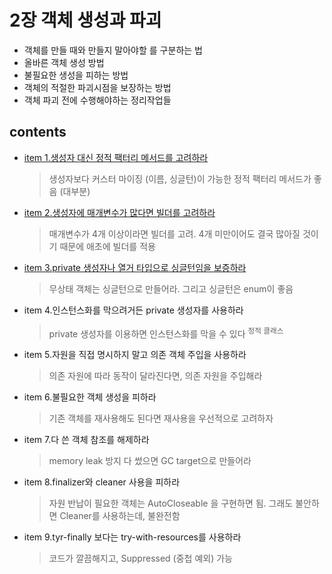 <h1>2장 객체 생성과 파괴</h1>

- 객체를 만들 때와 만들지 말아야할 를 구분하는 법
- 올바른 객체 생성 방법
- 불필요한 생성을 피하는 방법
- 객체의 적절한 파괴시점을 보장하는 방법
- 객체 파괴 전에 수행해야하는 정리작업들

<h2>contents</h2>

- [item 1.생성자 대신 정적 팩터리 메서드를 고려하라](https://github.com/gihyeon6394/practice-effective-java/tree/main/src/main/java/com/effectiveJava/chapter2/item1)  
    > 생성자보다 커스터 마이징 (이름, 싱글턴)이 가능한 정적 팩터리 메서드가 좋음 (대부분)


- [item 2.생성자에 매개변수가 많다면 빌더를 고려하라](https://github.com/gihyeon6394/practice-effective-java/tree/main/src/main/java/com/effectiveJava/chapter2/item2)  
    > 매개변수가 4개 이상이라면 빌더를 고려. 4개 미만이어도 결국 많아질 것이기 때문에 애초에 빌더를 적용


- [item 3.private 생성자나 열거 타입으로 싱글턴임을 보증하라](https://github.com/gihyeon6394/practice-effective-java/tree/main/src/main/java/com/effectiveJava/chapter2/item3)  
    > 무상태 객체는 싱글턴으로 만들어라. 그리고 싱글턴은 enum이 좋음


- item 4.인스턴스화를 막으려거든 private 생성자를 사용하라   
   > private 생성자를 이용하면 인스턴스화를 막을 수 있다 <sup>정적 클래스</sup>


- item 5.자원을 직접 명시하지 말고 의존 객체 주입을 사용하라  
  > 의존 자원에 따라 동작이 달라진다면, 의존 자원을 주입해라


- item 6.불필요한 객체 생성을 피하라  
  > 기존 객체를 재사용해도 된다면 재사용을 우선적으로 고려하자


- item 7.다 쓴 객체 참조를 해제하라  
    > memory leak 방지 다 썼으면 GC target으로 만들어라


- item 8.finalizer와 cleaner 사용을 피하라  
    > 자원 반납이 필요한 객체는 AutoCloseable 을 구현하면 됨. 그래도 불안하면 Cleaner를 사용하는데, 불완전함


- item 9.tyr-finally 보다는 try-with-resources를 사용하라  
    > 코드가 깔끔해지고, Suppressed (중첩 예외) 가능




